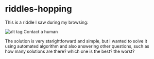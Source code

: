 # riddles-hopping
This is a riddle I saw during my browsing:

![alt tag](https://raw.github.com/yaronma/riddles-hopping/master/images/riddle.png)
 Contact a human

The solution is very starightforward and simple, but I wanted to solve it using automated algorithm and also answering other questions, such as how many solutions are there? which one is the best? the worst?

